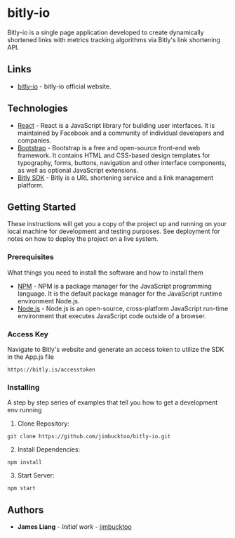 # bitly-io

Bitly-io is a single page application developed to create dynamically shortened links with metrics tracking algorithms via Bitly's link shortening API.

## Links

* [bitly-io](https://bitly-io.surge.sh/) - bitly-io official website.

## Technologies

* [React](https://reactjs.org/) - React is a JavaScript library for building user interfaces. It is maintained by Facebook and a community of individual developers and companies.
* [Bootstrap](https://getbootstrap.com/) - Bootstrap is a free and open-source front-end web framework. It contains HTML and CSS-based design templates for typography, forms, buttons, navigation and other interface components, as well as optional JavaScript extensions.
* [Bitly SDK](https://bitly.com/) - Bitly is a URL shortening service and a link management platform.

## Getting Started

These instructions will get you a copy of the project up and running on your local machine for development and testing purposes. See deployment for notes on how to deploy the project on a live system.

### Prerequisites

What things you need to install the software and how to install them

* [NPM](https://www.npmjs.com/) - NPM is a package manager for the JavaScript programming language. It is the default package manager for the JavaScript runtime environment Node.js.
* [Node.js](https://nodejs.org/) - Node.js is an open-source, cross-platform JavaScript run-time environment that executes JavaScript code outside of a browser.

### Access Key

Navigate to Bitly's website and generate an access token to utilize the SDK in the App.js file

```
https://bitly.is/accesstoken
```

### Installing

A step by step series of examples that tell you how to get a development env running

1. Clone Repository:

```
git clone https://github.com/jimbucktoo/bitly-io.git
```

2. Install Dependencies:

```
npm install
```

3. Start Server:

```
npm start
```

## Authors

* **James Liang** - *Initial work* - [jimbucktoo](https://github.com/jimbucktoo/)
